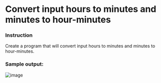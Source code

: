 # Convert input hours to minutes and minutes to hour-minutes

### Instruction
Create a program that will convert input hours to minutes and minutes to hour-minutes.

### Sample output:
![image](https://user-images.githubusercontent.com/121591269/210228252-569fd9ff-da0f-48cb-970a-e45e0b042bde.png)
